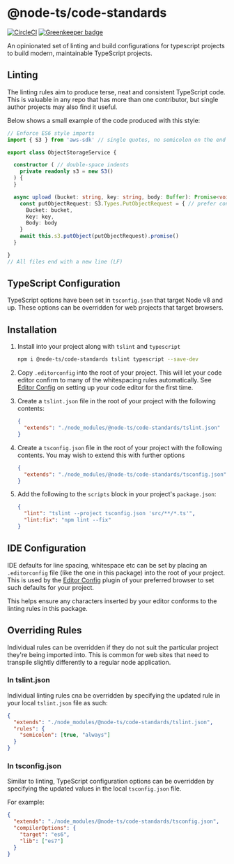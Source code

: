 # @node-ts/code-standards

[![CircleCI](https://circleci.com/gh/node-ts/code-standards/tree/master.svg?style=svg)](https://circleci.com/gh/node-ts/code-standards/tree/master) [![Greenkeeper badge](https://badges.greenkeeper.io/node-ts/code-standards.svg)](https://greenkeeper.io/)

An opinionated set of linting and build configurations for typescript projects to build modern, maintainable TypeScript projects. 

## Linting

The linting rules aim to produce terse, neat and consistent TypeScript code. This is valuable in any repo that has more than one contributor, but single author projects may also find it useful.

Below shows a small example of the code produced with this style:

```typescript
// Enforce ES6 style imports
import { S3 } from 'aws-sdk' // single quotes, no semicolon on the end of lines

export class ObjectStorageService {

  constructor ( // double-space indents
    private readonly s3 = new S3()
  ) {
  }

  async upload (bucket: string, key: string, body: Buffer): Promise<void> { // enforce complete method signature
    const putObjectRequest: S3.Types.PutObjectRequest = { // prefer const
      Bucket: bucket,
      Key: key,
      Body: body
    }
    await this.s3.putObject(putObjectRequest).promise()
  }

}
// All files end with a new line (LF)
```

## TypeScript Configuration

TypeScript options have been set in `tsconfig.json` that target Node v8 and up. These options can be overridden for web projects that target browsers.

## Installation

1. Install into your project along with `tslint` and `typescript`

    ```sh
    npm i @node-ts/code-standards tslint typescript --save-dev
    ```

2. Copy `.editorconfig` into the root of your project. This will let your code editor confirm to many of the whitespacing rules automatically. See [Editor Config](https://editorconfig.org/) on setting up your code editor for the first time.

3. Create a `tslint.json` file in the root of your project with the following contents:

    ```json
    {
      "extends": "./node_modules/@node-ts/code-standards/tslint.json"
    }
    ```

4. Create a `tsconfig.json` file in the root of your project with the following contents. You may wish to extend this with further options

    ```json
    {
      "extends": "./node_modules/@node-ts/code-standards/tsconfig.json"
    }
    ```

5. Add the following to the `scripts` block in your project's `package.json`:

    ```json
    {
      "lint": "tslint --project tsconfig.json 'src/**/*.ts'",
      "lint:fix": "npm lint --fix"
    }
    ```

## IDE Configuration

IDE defaults for line spacing, whitespace etc can be set by placing an `.editorconfig` file (like the one in this package) into the root of your project. This is used by the [Editor Config](https://editorconfig.org/) plugin of your preferred browser to set such defaults for your project. 

This helps ensure any characters inserted by your editor conforms to the linting rules in this package.

## Overriding Rules

Individual rules can be overridden if they do not suit the particular project they're being imported into. This is common for web sites that need to transpile slightly differently to a regular node application.

### In tslint.json

Individual linting rules cna be overridden by specifying the updated rule in your local `tslint.json` file as such:

```json
{
  "extends": "./node_modules/@node-ts/code-standards/tslint.json",
  "rules": {
    "semicolon": [true, "always"]
  }
}
```

### In tsconfig.json

Similar to linting, TypeScript configuration options can be overridden by specifying the updated values in the local `tsconfig.json` file.

For example:

```json
{
  "extends": "./node_modules/@node-ts/code-standards/tsconfig.json",
  "compilerOptions": {
    "target": "es6",
    "lib": ["es7"]
  }
}
```
